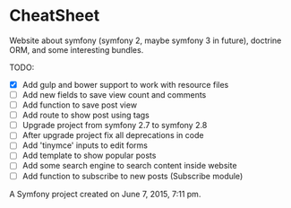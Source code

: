 CheatSheet
==========

Website about symfony (symfony 2, maybe symfony 3 in future), doctrine ORM, and some interesting bundles.

TODO:

- [X] Add gulp and bower support to work with resource files
- [ ] Add new fields to save view count and comments
- [ ] Add function to save post view
- [ ] Add route to show post using tags
- [ ] Upgrade project from symfony 2.7 to symfony 2.8
- [ ] After upgrade project fix all deprecations in code
- [ ] Add 'tinymce' inputs to edit forms
- [ ] Add template to show popular posts
- [ ] Add some search engine to search content inside website
- [ ] Add function to subscribe to new posts (Subscribe module)

A Symfony project created on June 7, 2015, 7:11 pm.
